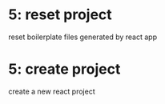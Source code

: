 # 5: reset project
reset boilerplate files generated by react app

# 5: create project

create a new react project